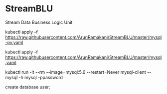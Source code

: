 # StreamBLU
Stream Data Business Logic Unit



kubectl apply -f https://raw.githubusercontent.com/ArunRamakani/StreamBLU/master/mysql-pv.yaml

kubectl apply -f https://raw.githubusercontent.com/ArunRamakani/StreamBLU/master/mysql.yaml

kubectl run -it --rm --image=mysql:5.6 --restart=Never mysql-client -- mysql -h mysql -ppassword

create database user;






